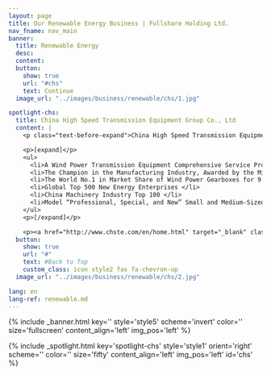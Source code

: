 ```yaml
---
layout: page
title: Our Renewable Energy Business | Fullshare Holding Ltd.
nav_fname: nav_main
banner:
  title: Renewable Energy
  desc:
  content:
  button:
    show: true
    url: "#chs"
    text: Continue
  image_url: "../images/business/renewable/chs/1.jpg"

spotlight-chs:
  title: China High Speed Transmission Equipment Group Co., Ltd
  content: |
    <p class="text-before-expand">China High Speed Transmission Equipment Group Co., Ltd. (“CHS”; SEHK stock code: 658.HK), a subsidiary of the group, is a large enterprise group that specialized in the production of high-speed and heavy-load transmission equipment. Founded in 1969, CHS was listed on the Hong Kong stock exchange in 2007. CHS has developed itself into the global transmission industry leader in wind power generation, industrial equipment, machine tools and other business industries.</p>

    <p>[expand]</p>
    <ul>
      <li>A Wind Power Transmission Equipment Comprehensive Service Provider With the Fastest Growth Rate, the Most Stable Product Quality and the Most Complete Services</li>
      <li>The Champion in the Manufacturing Industry, Awarded by the Ministry of Industry and Information Technology and the China Federation of Industrial Economics</li>
      <li>The World No.1 in Market Share of Wind Power Gearboxes for 9 Consecutive Years </li>
      <li>Global Top 500 New Energy Enterprises </li>
      <li>China Machinery Industry Top 100 </li>
      <li>Model “Professional, Special, and New” Small and Medium-Sized Enterprises </li>
    </ul>
    <p>[/expand]</p>

    <p><a href="http://www.chste.com/en/home.html" target="_blank" class="button">Visit Website</a></p>
  button:
    show: true
    url: "#"
    text: #Back to Top
    custom_class: icon style2 fas fa-chevron-up
  image_url: "../images/business/renewable/chs/2.jpg"

lang: en
lang-ref: renewable.md
---
```


<!-- Welcome Banner -->

{% include _banner.html key='' style='style5' scheme='invert' color='' size='fullscreen' content_align='left' img_pos='left' %}

<!-- Properties -->

{% include _spotlight.html key='spotlight-chs' style='style1' orient='right' scheme='' color='' size='fifty' content_align='left' img_pos='left' id='chs' %}
